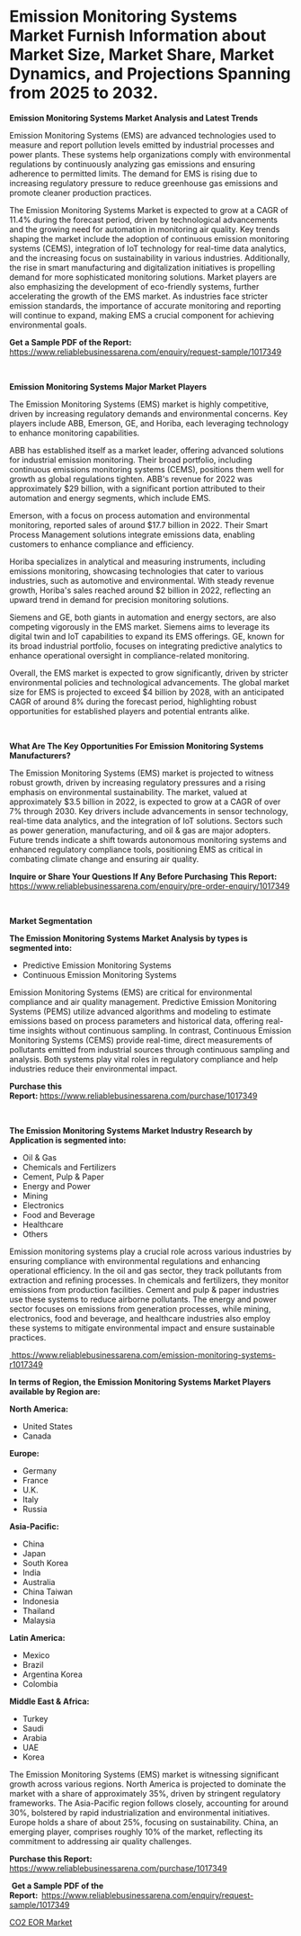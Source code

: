 <p><h1>Emission Monitoring Systems Market Furnish Information about Market Size, Market Share, Market Dynamics, and Projections Spanning from 2025 to 2032.</h1></p><p><strong>Emission Monitoring Systems Market Analysis and Latest Trends</strong></p>
<p><p>Emission Monitoring Systems (EMS) are advanced technologies used to measure and report pollution levels emitted by industrial processes and power plants. These systems help organizations comply with environmental regulations by continuously analyzing gas emissions and ensuring adherence to permitted limits. The demand for EMS is rising due to increasing regulatory pressure to reduce greenhouse gas emissions and promote cleaner production practices.</p><p>The Emission Monitoring Systems Market is expected to grow at a CAGR of 11.4% during the forecast period, driven by technological advancements and the growing need for automation in monitoring air quality. Key trends shaping the market include the adoption of continuous emission monitoring systems (CEMS), integration of IoT technology for real-time data analytics, and the increasing focus on sustainability in various industries. Additionally, the rise in smart manufacturing and digitalization initiatives is propelling demand for more sophisticated monitoring solutions. Market players are also emphasizing the development of eco-friendly systems, further accelerating the growth of the EMS market. As industries face stricter emission standards, the importance of accurate monitoring and reporting will continue to expand, making EMS a crucial component for achieving environmental goals.</p></p>
<p><strong>Get a Sample PDF of the Report:&nbsp;</strong> <a href="https://www.reliablebusinessarena.com/enquiry/request-sample/1017349?utm_campaign=2041&utm_medium=2&utm_source=Github&utm_content=ia&utm_term=13022025&utm_id=emission-monitoring-systems">https://www.reliablebusinessarena.com/enquiry/request-sample/1017349</a></p>
<p>&nbsp;</p>
<p><strong>Emission Monitoring Systems Major Market Players</strong></p>
<p><p>The Emission Monitoring Systems (EMS) market is highly competitive, driven by increasing regulatory demands and environmental concerns. Key players include ABB, Emerson, GE, and Horiba, each leveraging technology to enhance monitoring capabilities.</p><p>ABB has established itself as a market leader, offering advanced solutions for industrial emission monitoring. Their broad portfolio, including continuous emissions monitoring systems (CEMS), positions them well for growth as global regulations tighten. ABB's revenue for 2022 was approximately $29 billion, with a significant portion attributed to their automation and energy segments, which include EMS.</p><p>Emerson, with a focus on process automation and environmental monitoring, reported sales of around $17.7 billion in 2022. Their Smart Process Management solutions integrate emissions data, enabling customers to enhance compliance and efficiency.</p><p>Horiba specializes in analytical and measuring instruments, including emissions monitoring, showcasing technologies that cater to various industries, such as automotive and environmental. With steady revenue growth, Horiba's sales reached around $2 billion in 2022, reflecting an upward trend in demand for precision monitoring solutions.</p><p>Siemens and GE, both giants in automation and energy sectors, are also competing vigorously in the EMS market. Siemens aims to leverage its digital twin and IoT capabilities to expand its EMS offerings. GE, known for its broad industrial portfolio, focuses on integrating predictive analytics to enhance operational oversight in compliance-related monitoring.</p><p>Overall, the EMS market is expected to grow significantly, driven by stricter environmental policies and technological advancements. The global market size for EMS is projected to exceed $4 billion by 2028, with an anticipated CAGR of around 8% during the forecast period, highlighting robust opportunities for established players and potential entrants alike.</p></p>
<p>&nbsp;</p>
<p><strong>What Are The Key Opportunities For Emission Monitoring Systems Manufacturers?</strong></p>
<p><p>The Emission Monitoring Systems (EMS) market is projected to witness robust growth, driven by increasing regulatory pressures and a rising emphasis on environmental sustainability. The market, valued at approximately $3.5 billion in 2022, is expected to grow at a CAGR of over 7% through 2030. Key drivers include advancements in sensor technology, real-time data analytics, and the integration of IoT solutions. Sectors such as power generation, manufacturing, and oil & gas are major adopters. Future trends indicate a shift towards autonomous monitoring systems and enhanced regulatory compliance tools, positioning EMS as critical in combating climate change and ensuring air quality.</p></p>
<p><strong>Inquire or Share Your Questions If Any Before Purchasing This Report:</strong> <a href="https://www.reliablebusinessarena.com/enquiry/pre-order-enquiry/1017349?utm_campaign=2041&utm_medium=2&utm_source=Github&utm_content=ia&utm_term=13022025&utm_id=emission-monitoring-systems">https://www.reliablebusinessarena.com/enquiry/pre-order-enquiry/1017349</a></p>
<p>&nbsp;</p>
<p><strong>Market Segmentation</strong></p>
<p><strong>The Emission Monitoring Systems Market Analysis by types is segmented into:</strong></p>
<p><ul><li>Predictive Emission Monitoring Systems</li><li>Continuous Emission Monitoring Systems</li></ul></p>
<p><p>Emission Monitoring Systems (EMS) are critical for environmental compliance and air quality management. Predictive Emission Monitoring Systems (PEMS) utilize advanced algorithms and modeling to estimate emissions based on process parameters and historical data, offering real-time insights without continuous sampling. In contrast, Continuous Emission Monitoring Systems (CEMS) provide real-time, direct measurements of pollutants emitted from industrial sources through continuous sampling and analysis. Both systems play vital roles in regulatory compliance and help industries reduce their environmental impact.</p></p>
<p><strong>Purchase this Report:&nbsp;</strong><a href="https://www.reliablebusinessarena.com/purchase/1017349?utm_campaign=2041&utm_medium=2&utm_source=Github&utm_content=ia&utm_term=13022025&utm_id=emission-monitoring-systems">https://www.reliablebusinessarena.com/purchase/1017349</a></p>
<p>&nbsp;</p>
<p><strong>The Emission Monitoring Systems Market Industry Research by Application is segmented into:</strong></p>
<p><ul><li>Oil & Gas</li><li>Chemicals and Fertilizers</li><li>Cement, Pulp & Paper</li><li>Energy and Power</li><li>Mining</li><li>Electronics</li><li>Food and Beverage</li><li>Healthcare</li><li>Others</li></ul></p>
<p><p>Emission monitoring systems play a crucial role across various industries by ensuring compliance with environmental regulations and enhancing operational efficiency. In the oil and gas sector, they track pollutants from extraction and refining processes. In chemicals and fertilizers, they monitor emissions from production facilities. Cement and pulp & paper industries use these systems to reduce airborne pollutants. The energy and power sector focuses on emissions from generation processes, while mining, electronics, food and beverage, and healthcare industries also employ these systems to mitigate environmental impact and ensure sustainable practices.</p></p>
<p><a href="https://www.reliablebusinessarena.com/emission-monitoring-systems-r1017349?utm_campaign=2041&utm_medium=2&utm_source=Github&utm_content=ia&utm_term=13022025&utm_id=emission-monitoring-systems">&nbsp;https://www.reliablebusinessarena.com/emission-monitoring-systems-r1017349</a></p>
<p><strong>In terms of Region, the Emission Monitoring Systems Market Players available by Region are:</strong></p>
<p>
    <p> <strong> North America: </strong>
        <ul>
            <li>United States</li>
            <li>Canada</li>
        </ul>
        </p> 
    <p> <strong> Europe: </strong>
        <ul>
            <li>Germany</li>
            <li>France</li>
            <li>U.K.</li>
            <li>Italy</li>
            <li>Russia</li>
        </ul>
        </p> 
    <p> <strong> Asia-Pacific: </strong>
        <ul>
            <li>China</li>
            <li>Japan</li>
            <li>South Korea</li>
            <li>India</li>
            <li>Australia</li>
            <li>China Taiwan</li>
            <li>Indonesia</li>
            <li>Thailand</li>
            <li>Malaysia</li>
        </ul>
        </p> 
    <p> <strong> Latin America: </strong>
        <ul>
            <li>Mexico</li>
            <li>Brazil</li>
            <li>Argentina Korea</li>
            <li>Colombia</li>
        </ul>
        </p> 
    <p> <strong> Middle East & Africa: </strong>
        <ul>
            <li>Turkey</li>
            <li>Saudi</li>
            <li>Arabia</li>
            <li>UAE</li>
            <li>Korea</li>
        </ul>
    </p>
    </p>
<p><p>The Emission Monitoring Systems (EMS) market is witnessing significant growth across various regions. North America is projected to dominate the market with a share of approximately 35%, driven by stringent regulatory frameworks. The Asia-Pacific region follows closely, accounting for around 30%, bolstered by rapid industrialization and environmental initiatives. Europe holds a share of about 25%, focusing on sustainability. China, an emerging player, comprises roughly 10% of the market, reflecting its commitment to addressing air quality challenges.</p></p>
<p><strong>Purchase this Report: </strong><a href="https://www.reliablebusinessarena.com/purchase/1017349?utm_campaign=2041&utm_medium=2&utm_source=Github&utm_content=ia&utm_term=13022025&utm_id=emission-monitoring-systems">https://www.reliablebusinessarena.com/purchase/1017349</a></p>
<p>&nbsp;<strong>Get a Sample PDF of the Report:&nbsp;&nbsp;</strong><a href="https://www.reliablebusinessarena.com/enquiry/request-sample/1017349?utm_campaign=2041&utm_medium=2&utm_source=Github&utm_content=ia&utm_term=13022025&utm_id=emission-monitoring-systems">https://www.reliablebusinessarena.com/enquiry/request-sample/1017349</a></p>
<p><strong></strong></p>
<p><p><a href="https://github.com/irfadac/Market-Research-Report-List-5/blob/main/co2-eor-market.md?utm_campaign=2041&utm_medium=2&utm_source=Github&utm_content=ia&utm_term=13022025&utm_id=emission-monitoring-systems">CO2 EOR Market</a></p></p>